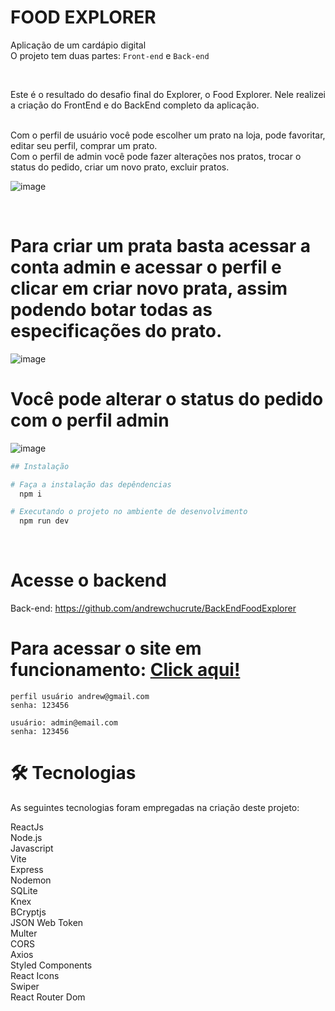
# FOOD EXPLORER
Aplicação de um cardápio digital<br>
O projeto tem duas partes: `Front-end` e `Back-end`

<div align="center">

</div>
<br>

Este é o resultado do desafio final do Explorer, o Food Explorer.
Nele realizei a criação do FrontEnd e do BackEnd completo da aplicação.

<br> 
Com o perfil de usuário você pode escolher um prato na loja, pode favoritar, editar seu perfil, comprar um prato.
<br> 
Com o perfil de admin você pode fazer alterações nos pratos, trocar o status do pedido, criar um novo prato, excluir pratos.
<br> 

![image](https://github.com/andrewchucrute/FoodExplorer-FRONTEND/assets/103382295/9b230584-efd0-4ef0-92c8-00fe1374bb8e)

<br>

# Para criar um prata basta acessar a conta admin e acessar o perfil e clicar em criar novo prata, assim podendo botar todas as especificações do prato.

![image](https://github.com/andrewchucrute/FoodExplorer-FRONTEND/assets/103382295/eaeeb4f0-aa1b-44e9-987e-65f6e5ca19e8)

# Você pode alterar o status do pedido com o perfil admin
![image](https://github.com/andrewchucrute/FoodExplorer-FRONTEND/assets/103382295/84e748d8-fbf1-4300-9e8d-76375ef00ccf)






```bash
## Instalação  

# Faça a instalação das depêndencias
  npm i

# Executando o projeto no ambiente de desenvolvimento
  npm run dev
```
<br>

# Acesse o backend

Back-end: https://github.com/andrewchucrute/BackEndFoodExplorer

# Para acessar o site em funcionamento: [Click aqui!](https://main--glowing-vacherin-d1828f.netlify.app/)

```
perfil usuário andrew@gmail.com 
senha: 123456

usuário: admin@email.com
senha: 123456
```
# 🛠 Tecnologias
As seguintes tecnologias foram empregadas na criação deste projeto:

ReactJs
<br>
Node.js
<br>
Javascript
<br>
Vite
<br>
Express
<br>
Nodemon
<br>
SQLite
<br>
Knex
<br>
BCryptjs
<br>
JSON Web Token
<br>
Multer
<br>
CORS
<br>
Axios
<br>
Styled Components
<br>
React Icons
<br>
Swiper
<br>
React Router Dom


